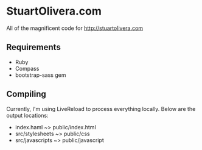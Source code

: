 StuartOlivera.com
=================
All of the magnificent code for http://stuartolivera.com

Requirements
-----------------
* Ruby
* Compass
* bootstrap-sass gem

Compiling
-----------------
Currently, I'm using LiveReload to process everything locally. Below are the output locations:

* index.haml ~> public/index.html
* src/stylesheets ~> public/css
* src/javascripts ~> public/javascript